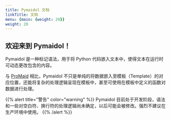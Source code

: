 ```yaml
---
title: Pymaidol 文档
linkTitle: 文档
menu: {main: {weight: 20}}
weight: 20
---
```


## 欢迎来到 Pymaidol！

Pymaidol 是一种标记语法，用于将 Python 代码嵌入文本中，使得文本在运行时可动态更改包含的内容。

与 [ProMaid](https://github.com/Eterance/ProMaid) 相比，Pymaidol 不只是单纯的将数据嵌入至模板（Template）的对应位置，还能将复杂的处理逻辑呈现在模板中，甚至可使用在模板中定义的函数对数据进行处理。

{{% alert title="警告" color="warning" %}}
Pymaidol 目前处于开发阶段，语法和一些对空白符、换行符的处理逻辑尚未确定，以后可能会被修改。强烈不建议在生产环境中使用。
{{% /alert %}}
